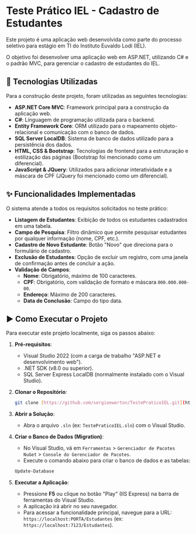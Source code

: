 # Teste Prático IEL - Cadastro de Estudantes

Este projeto é uma aplicação web desenvolvida como parte do processo seletivo para estágio em TI do Instituto Euvaldo Lodi (IEL).

O objetivo foi desenvolver uma aplicação web em ASP.NET, utilizando C# e o padrão MVC, para gerenciar o cadastro de estudantes do IEL.

## 🚀 Tecnologias Utilizadas

Para a construção deste projeto, foram utilizadas as seguintes tecnologias:

* **ASP.NET Core MVC**: Framework principal para a construção da aplicação web.
* **C#**: Linguagem de programação utilizada para o backend.
* **Entity Framework Core**: ORM utilizado para o mapeamento objeto-relacional e comunicação com o banco de dados.
* **SQL Server LocalDB**: Sistema de banco de dados utilizado para a persistência dos dados.
* **HTML, CSS & Bootstrap**: Tecnologias de frontend para a estruturação e estilização das páginas (Bootstrap foi mencionado como um diferencial).
* **JavaScript & JQuery**: Utilizados para adicionar interatividade e a máscara de CPF (JQuery foi mencionado como um diferencial).

## ✨ Funcionalidades Implementadas

O sistema atende a todos os requisitos solicitados no teste prático:

* **Listagem de Estudantes**: Exibição de todos os estudantes cadastrados em uma tabela.
* **Campo de Pesquisa**: Filtro dinâmico que permite pesquisar estudantes por qualquer informação (nome, CPF, etc.).
* **Cadastro de Novo Estudante**: Botão "Novo" que direciona para o formulário de cadastro.
* **Exclusão de Estudantes**: Opção de excluir um registro, com uma janela de confirmação antes de concluir a ação.
* **Validação de Campos**:
    * **Nome**: Obrigatório, máximo de 100 caracteres.
    * **CPF**: Obrigatório, com validação de formato e máscara `000.000.000-00`.
    * **Endereço**: Máximo de 200 caracteres.
    * **Data de Conclusão**: Campo do tipo data.

## ▶️ Como Executar o Projeto

Para executar este projeto localmente, siga os passos abaixo:

1.  **Pré-requisitos**:
    * Visual Studio 2022 (com a carga de trabalho "ASP.NET e desenvolvimento web").
    * .NET SDK (v8.0 ou superior).
    * SQL Server Express LocalDB (normalmente instalado com o Visual Studio).

2.  **Clonar o Repositório**:
    ```bash
    git clone [https://github.com/sergioewerton/TestePraticoIEL.git](https://github.com/sergioewerton/TestePraticoIEL.git)
    ```

3.  **Abrir a Solução**:
    * Abra o arquivo `.sln` (ex: `TestePraticoIEL.sln`) com o Visual Studio.

4.  **Criar o Banco de Dados (Migration)**:
    * No Visual Studio, vá em `Ferramentas` > `Gerenciador de Pacotes NuGet` > `Console do Gerenciador de Pacotes`.
    * Execute o comando abaixo para criar o banco de dados e as tabelas:
    ```powershell
    Update-Database
    ```

5.  **Executar a Aplicação**:
    * Pressione **F5** ou clique no botão "Play" (IIS Express) na barra de ferramentas do Visual Studio.
    * A aplicação irá abrir no seu navegador.
    * Para acessar a funcionalidade principal, navegue para a URL: `https://localhost:PORTA/Estudantes` (ex: `https://localhost:7123/Estudantes`).
